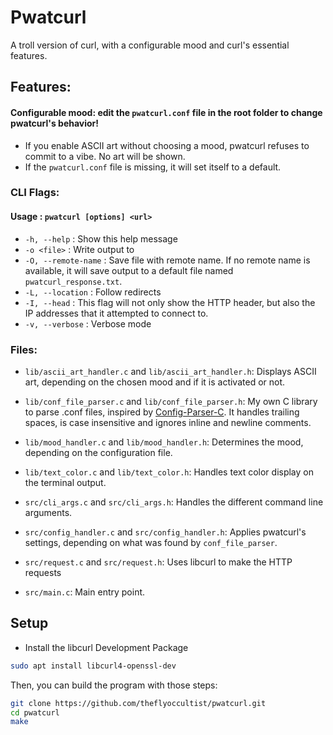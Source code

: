 # Pwatcurl
A troll version of curl, with a configurable mood and curl's essential features.

## Features:

#### Configurable mood: edit the `pwatcurl.conf` file in the root folder to change pwatcurl's behavior!
- If you enable ASCII art without choosing a mood, pwatcurl refuses to commit to a vibe. No art will be shown.
- If the `pwatcurl.conf` file is missing, it will set itself to a default.

### CLI Flags:

#### **Usage : `pwatcurl [options] <url>`**

- `-h, --help` : Show this help message
- `-o <file>` : Write output to <file>
- `-O, --remote-name` : Save file with remote name. If no remote name is available, it will save output to a default file named `pwatcurl_response.txt`.
- `-L, --location` : Follow redirects
- `-I, --head` : This flag will not only show the HTTP header, but also the IP addresses that it attempted to connect to.
- `-v, --verbose` : Verbose mode

### Files:

- `lib/ascii_art_handler.c` and `lib/ascii_art_handler.h`:
Displays ASCII art, depending on the chosen mood and if it is activated or not.

- `lib/conf_file_parser.c` and `lib/conf_file_parser.h`:
My own C library to parse .conf files, inspired by [Config-Parser-C](https://github.com/welljsjs/Config-Parser-C).
It handles trailing spaces, is case insensitive and ignores inline and newline comments.

- `lib/mood_handler.c` and `lib/mood_handler.h`:
Determines the mood, depending on the configuration file.

- `lib/text_color.c` and `lib/text_color.h`:
Handles text color display on the terminal output.

- `src/cli_args.c` and `src/cli_args.h`:
Handles the different command line arguments.

- `src/config_handler.c` and `src/config_handler.h`:
Applies pwatcurl's settings, depending on what was found by `conf_file_parser`.

- `src/request.c` and `src/request.h`:
Uses libcurl to make the HTTP requests

- `src/main.c`:
Main entry point.

## Setup

- Install the libcurl Development Package

```bash
sudo apt install libcurl4-openssl-dev
```

Then, you can build the program with those steps:

```bash
git clone https://github.com/theflyoccultist/pwatcurl.git
cd pwatcurl
make
```

